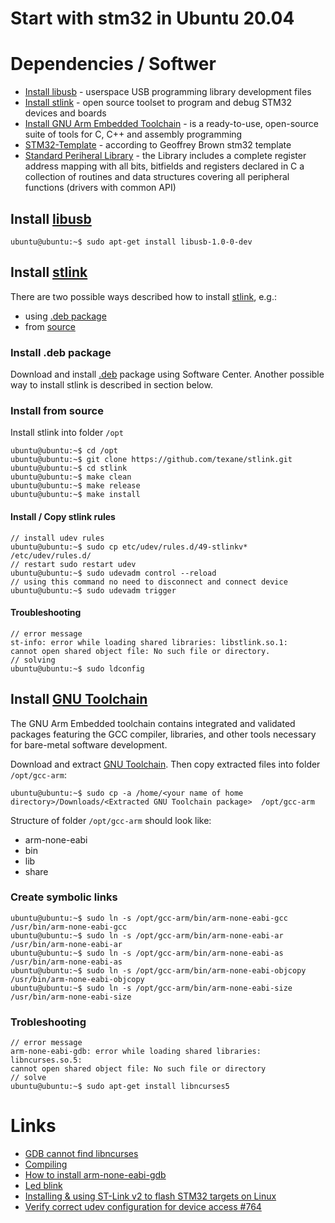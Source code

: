 # Start with stm32 in Ubuntu 20.04

# Dependencies / Softwer
- [Install libusb](https://github.com/Matiasus/stm32f103c8t6#install-libusb) - userspace USB programming library development files
- [Install stlink](https://github.com/Matiasus/stm32f103c8t6#install-stlink) - open source toolset to program and debug STM32 devices and boards
- [Install GNU Arm Embedded Toolchain](https://github.com/Matiasus/stm32f103c8t6#install-gnu-toolchain) - is a ready-to-use, open-source suite of tools for C, C++ and assembly programming
- [STM32-Template](https://github.com/geoffreymbrown/STM32-Template) - according to Geoffrey Brown stm32 template
- [Standard Periheral Library](https://www.st.com/content/st_com/en/products/embedded-software/mcu-mpu-embedded-software/stm32-embedded-software/stm32-standard-peripheral-libraries/stsw-stm32054.html) - the Library includes a complete register address mapping with all bits, bitfields and registers declared in C a collection of routines and data structures covering all peripheral functions (drivers with common API)

## Install [libusb](https://packages.ubuntu.com/search?lang=en&keywords=libusb-1.0-0-dev)
```console
ubuntu@ubuntu:~$ sudo apt-get install libusb-1.0-0-dev
```

## Install [stlink](https://github.com/stlink-org/stlink)
There are two possible ways described how to install [stlink](https://github.com/stlink-org/stlink), e.g.:
- using [.deb package](https://github.com/Matiasus/stm32f103c8t6#install-deb-package)
- from [source](https://github.com/Matiasus/stm32f103c8t6#install-from-source)

### Install .deb package
Download and install [.deb](https://github.com/stlink-org/stlink/releases) package using Software Center. Another possible way to install stlink is described in section below.

### Install from source
Install stlink into folder `/opt`
```console
ubuntu@ubuntu:~$ cd /opt
ubuntu@ubuntu:~$ git clone https://github.com/texane/stlink.git
ubuntu@ubuntu:~$ cd stlink
ubuntu@ubuntu:~$ make clean
ubuntu@ubuntu:~$ make release
ubuntu@ubuntu:~$ make install
```

#### Install / Copy stlink rules
```console
// install udev rules
ubuntu@ubuntu:~$ sudo cp etc/udev/rules.d/49-stlinkv* /etc/udev/rules.d/
// restart sudo restart udev
ubuntu@ubuntu:~$ sudo udevadm control --reload
// using this command no need to disconnect and connect device
ubuntu@ubuntu:~$ sudo udevadm trigger
``` 
#### Troubleshooting
```console
// error message
st-info: error while loading shared libraries: libstlink.so.1:
cannot open shared object file: No such file or directory.
// solving
ubuntu@ubuntu:~$ sudo ldconfig
```

## Install [GNU Toolchain](https://developer.arm.com/tools-and-software/open-source-software/developer-tools/gnu-toolchain/gnu-rm/downloads)
The GNU Arm Embedded toolchain contains integrated and validated packages featuring the GCC compiler, libraries, and other tools necessary for bare-metal software development. 

Download and extract [GNU Toolchain](https://developer.arm.com/tools-and-software/open-source-software/developer-tools/gnu-toolchain/gnu-rm/downloads). Then copy extracted files into folder `/opt/gcc-arm`:
```console
ubuntu@ubuntu:~$ sudo cp -a /home/<your name of home directory>/Downloads/<Extracted GNU Toolchain package>  /opt/gcc-arm
```
Structure of folder `/opt/gcc-arm` should look like:
- arm-none-eabi
- bin
- lib
- share

### Create symbolic links
```console
ubuntu@ubuntu:~$ sudo ln -s /opt/gcc-arm/bin/arm-none-eabi-gcc /usr/bin/arm-none-eabi-gcc
ubuntu@ubuntu:~$ sudo ln -s /opt/gcc-arm/bin/arm-none-eabi-ar /usr/bin/arm-none-eabi-ar
ubuntu@ubuntu:~$ sudo ln -s /opt/gcc-arm/bin/arm-none-eabi-as /usr/bin/arm-none-eabi-as
ubuntu@ubuntu:~$ sudo ln -s /opt/gcc-arm/bin/arm-none-eabi-objcopy /usr/bin/arm-none-eabi-objcopy
ubuntu@ubuntu:~$ sudo ln -s /opt/gcc-arm/bin/arm-none-eabi-size /usr/bin/arm-none-eabi-size
```
### Trobleshooting
```console
// error message
arm-none-eabi-gdb: error while loading shared libraries: libncurses.so.5: 
cannot open shared object file: No such file or directory
// solve
ubuntu@ubuntu:~$ sudo apt-get install libncurses5
```

# Links
- [GDB cannot find libncurses](https://stackoverflow.com/questions/53450745/message-unable-to-run-arm-none-eabi-gdb-cannot-find-libncurses-so-5)
- [Compiling](https://github.com/stlink-org/stlink/blob/develop/doc/compiling.md)
- [How to install arm-none-eabi-gdb](https://itectec.com/ubuntu/ubuntu-how-to-install-arm-none-eabi-gdb-on-ubuntu-20-04-lts-focal-fossa/)
- [Led blink](http://emsyfs.blogspot.com/2016/03/stm32-microcontroller-1-toolchain-led.html)
- [Installing & using ST-Link v2 to flash STM32 targets on Linux](https://fishpepper.de/2016/09/16/installing-using-st-link-v2-to-flash-stm32-on-linux/)
- [Verify correct udev configuration for device access #764](https://github.com/stlink-org/stlink/issues/764)
